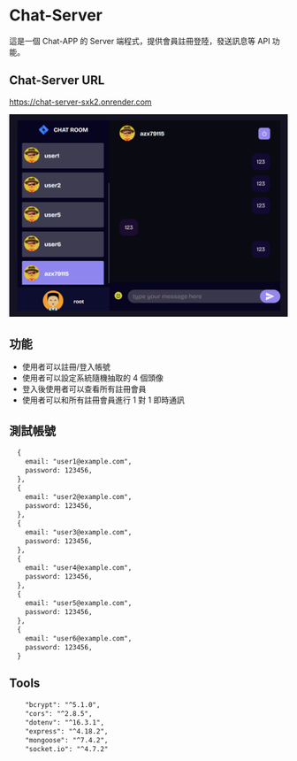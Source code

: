 # Chat-Server

這是一個 Chat-APP 的 Server 端程式，提供會員註冊登陸，發送訊息等 API 功能。

## Chat-Server URL

https://chat-server-sxk2.onrender.com

![image](./螢幕擷取畫面%202023-08-21%20102950.png)

## 功能

- 使用者可以註冊/登入帳號
- 使用者可以設定系統隨機抽取的 4 個頭像
- 登入後使用者可以查看所有註冊會員
- 使用者可以和所有註冊會員進行 1 對 1 即時通訊

## 測試帳號

```
  {
    email: "user1@example.com",
    password: 123456,
  },
  {
    email: "user2@example.com",
    password: 123456,
  },
  {
    email: "user3@example.com",
    password: 123456,
  },
  {
    email: "user4@example.com",
    password: 123456,
  },
  {
    email: "user5@example.com",
    password: 123456,
  },
  {
    email: "user6@example.com",
    password: 123456,
  }
```

## Tools

```
    "bcrypt": "^5.1.0",
    "cors": "^2.8.5",
    "dotenv": "^16.3.1",
    "express": "^4.18.2",
    "mongoose": "^7.4.2",
    "socket.io": "^4.7.2"
```
